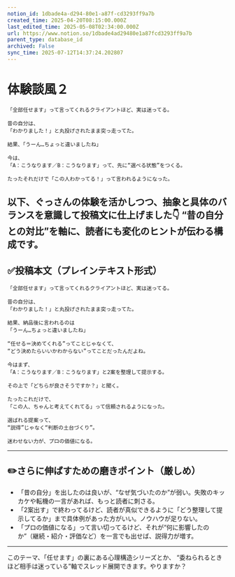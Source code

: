 ```yaml
---
notion_id: 1dbade4a-d294-80e1-a87f-cd3293ff9a7b
created_time: 2025-04-20T08:15:00.000Z
last_edited_time: 2025-05-08T02:34:00.000Z
url: https://www.notion.so/1dbade4ad29480e1a87fcd3293ff9a7b
parent_type: database_id
archived: False
sync_time: 2025-07-12T14:37:24.202807
---
```


# 体験談風２

```plain text
「全部任せます」って言ってくれるクライアントほど、実は迷ってる。

昔の自分は、
「わかりました！」と丸投げされたまま突っ走ってた。

結果、「うーん…ちょっと違いましたね」

今は、
「A：こうなります／B：こうなります」って、先に“選べる状態”をつくる。

たったそれだけで「この人わかってる！」って言われるようになった。
```
以下、ぐっさんの体験を活かしつつ、抽象と具体のバランスを意識して投稿文に仕上げました👇
“昔の自分との対比”を軸に、読者にも変化のヒントが伝わる構成です。
---
## ✅投稿本文（プレインテキスト形式）
```plain text
「全部任せます」って言ってくれるクライアントほど、実は迷ってる。

昔の自分は、
「わかりました！」と丸投げされたまま突っ走ってた。

結果、納品後に言われるのは
「うーん…ちょっと違いましたね」

“任せる＝決めてくれる”ってことじゃなくて、
“どう決めたらいいかわからない”ってことだったんだよね。

今はまず、
「A：こうなります／B：こうなります」と2案を整理して提示する。

その上で「どちらが良さそうですか？」と聞く。

たったこれだけで、
「この人、ちゃんと考えてくれてる」って信頼されるようになった。

選ばれる提案って、
“説得”じゃなく“判断の土台づくり”。

迷わせない力が、プロの価値になる。

```
---
## ✏️さらに伸ばすための磨きポイント（厳しめ）
- 「昔の自分」を出したのは良いが、“なぜ気づいたのか”が弱い。失敗のキッカケや転機の一言があれば、もっと読者に刺さる。
- 「2案出す」で終わってるけど、読者が真似できるように「どう整理して提示してるか」まで具体例があった方がいい。ノウハウが足りない。
- 「プロの価値になる」って言い切ってるけど、それが“何に影響したのか”（継続・紹介・評価など）を一言でも出せば、説得力が増す。
---
このテーマ、「任せます」の裏にある心理構造シリーズとか、
“委ねられるときほど相手は迷っている”軸でスレッド展開できます。やりますか？